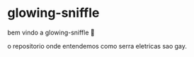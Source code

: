 # glowing-sniffle

bem vindo a glowing-sniffle :tada:

o repositorio onde entendemos como serra eletricas sao gay.
